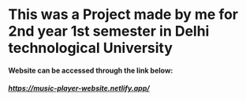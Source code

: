 # This was a Project made by me for 2nd year 1st semester in **Delhi technological University**
#### Website can be accessed through the link below:
##### https://music-player-website.netlify.app/
